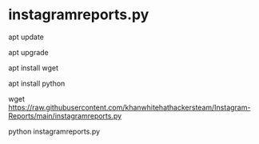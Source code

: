 # instagramreports.py

apt update

apt upgrade

apt install wget

apt install python

wget https://raw.githubusercontent.com/khanwhitehathackersteam/Instagram-Reports/main/instagramreports.py

python instagramreports.py
